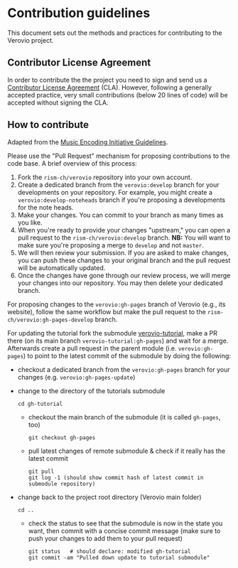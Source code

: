 # Contribution guidelines

This document sets out the methods and practices for contributing to the Verovio project.

## Contributor License Agreement

In order to contribute the the project you need to sign and send us a [Contributor License Agreement](http://docs.rism-ch.org/verovio-cla.pdf) (CLA). However, following a generally accepted practice, very small contributions (below 20 lines of code) will be accepted without signing the CLA.

## How to contribute

Adapted from the [Music Encoding Initiative Guidelines](https://raw.githubusercontent.com/music-encoding/music-encoding/master/CONTRIBUTING.md).

Please use the "Pull Request" mechanism for proposing contributions to the code base. A brief overview of this process:

 1. Fork the `rism-ch/verovio` repository into your own account.
 2. Create a dedicated branch from the `verovio:develop` branch for your developments on your repository. For example, you might create a `verovio:develop-noteheads` branch if you're proposing a developments for the note heads.
 3. Make your changes. You can commit to your branch as many times as you like.
 4. When you're ready to provide your changes "upstream," you can open a pull request to the `rism-ch/verovio:develop` branch. **NB:** You will want to make sure you're proposing a merge to `develop` and not `master`.
 5. We will then review your submission. If you are asked to make changes, you can push these changes to your original branch and the pull request will be automatically updated.
 6. Once the changes have gone through our review process, we will merge your changes into our repository. You may then delete your dedicated branch.
 
For proposing changes to the `verovio:gh-pages` branch of Verovio (e.g., its website), follow the same workflow but make the pull request to the `rism-ch/verovio:gh-pages-develop` branch.

For updating the tutorial fork the submodule [verovio-tutorial](https://github.com/rism-ch/verovio-tutorial), make a PR there (on its main branch `verovio-tutorial:gh-pages`) and wait for a merge. Afterwards create a pull request in the parent module (i.e. `verovio:gh-pages`) to point to the latest commit of the submodule by doing the following: 

- checkout a dedicated branch from the `verovio:gh-pages` branch for your changes (e.g. `verovio:gh-pages-update`)

- change to the directory of the tutorials submodule
    ```
    cd gh-tutorial
    ```

    - checkout the main branch of the submodule (it is called `gh-pages`, too)
        ```
        git checkout gh-pages
        ```
    
    - pull latest changes of remote submodule & check if it really has the latest commit
        ```
        git pull
        git log -1 (should show commit hash of latest commit in submodule repository)
        ```
    
- change back to the project root directory (Verovio main folder)
    ```
    cd ..
    ```

    - check the status to see that the submodule is now in the state you want, then commit with a concise commit message (make sure to push your changes to add them to your pull request)
        ```
        git status   # should declare: modified gh-tutorial
        git commit -am "Pulled down update to tutorial submodule"
        ```